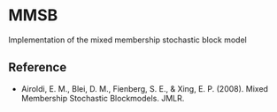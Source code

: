 MMSB
====

Implementation of the mixed membership stochastic block model

Reference
---------

- Airoldi, E. M., Blei, D. M., Fienberg, S. E., & Xing, E. P. (2008). Mixed Membership Stochastic Blockmodels. JMLR.

